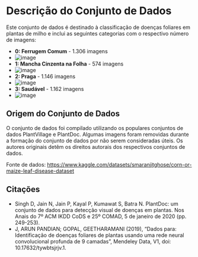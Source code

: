 # Descrição do Conjunto de Dados

Este conjunto de dados é destinado à classificação de doenças foliares em plantas de milho e inclui as seguintes categorias com o respectivo número de imagens:

- **0: Ferrugem Comum** - 1.306 imagens
- ![image](https://github.com/thaleraaa/Folhas/assets/163169162/a94c37c7-acf9-48c2-9875-b2154fc116bf)
- **1: Mancha Cinzenta na Folha** - 574 imagens
- ![image](https://github.com/thaleraaa/Folhas/assets/163169162/3feedaf5-8983-4cd2-8c06-4a3450c319c6)
- **2: Praga** - 1.146 imagens
- ![image](https://github.com/thaleraaa/Folhas/assets/163169162/a2ddd7ff-5f4f-4d35-b3cb-f8e2941259cf)
- **3: Saudável** - 1.162 imagens
- ![image](https://github.com/thaleraaa/Folhas/assets/163169162/bc3bdaba-aca3-4423-808b-d17afc9b9bee)


## Origem do Conjunto de Dados

O conjunto de dados foi compilado utilizando os populares conjuntos de dados PlantVillage e PlantDoc. Algumas imagens foram removidas durante a formação do conjunto de dados por não serem consideradas úteis. Os autores originais detêm os direitos autorais dos respectivos conjuntos de dados.

Fonte de dados:
https://www.kaggle.com/datasets/smaranjitghose/corn-or-maize-leaf-disease-dataset


## Citações

- Singh D, Jain N, Jain P, Kayal P, Kumawat S, Batra N. PlantDoc: um conjunto de dados para detecção visual de doenças em plantas. Nos Anais do 7º ACM IKDD CoDS e 25º COMAD, 5 de janeiro de 2020 (pp. 249-253).
- J, ARUN PANDIAN; GOPAL, GEETHARAMANI (2019), “Dados para: Identificação de doenças foliares de plantas usando uma rede neural convolucional profunda de 9 camadas”, Mendeley Data, V1, doi: 10.17632/tywbtsjrjv.1.
